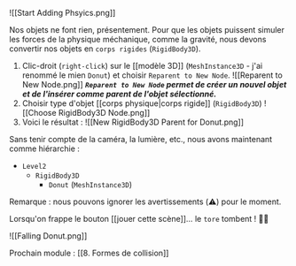 ![[Start Adding Phsyics.png]]

Nos objets ne font rien, présentement. Pour que les objets puissent simuler les forces de la physique méchanique, comme la gravité, nous devons convertir nos objets en `corps rigides` (`RigidBody3D`).

1. Clic-droit (`right-click`) sur le [[modèle 3D]] (`MeshInstance3D` - j'ai renommé le mien `Donut`) et choisir `Reparent to New Node`.
	![[Reparent to New Node.png]]
	***`Reparent to New Node` permet de créer un nouvel objet et de l'insérer comme parent de l'objet sélectionné.***
2. Choisir type d'objet [[corps physique|corps rigide]] (`RigidBody3D`)
	![[Choose RigidBody3D Node.png]]
3. Voici le résultat :
	 ![[New RigidBody3D Parent for Donut.png]]
	
 
Sans tenir compte de la caméra, la lumière, etc., nous avons maintenant comme hiérarchie :
- `Level2`
	- `RigidBody3D`
		- `Donut` (`MeshInstance3D`)

Remarque : nous pouvons ignorer les avertissements (⚠️) pour le moment.

Lorsqu'on frappe le bouton [[jouer cette scène]]…  le `tore` tombent ! 🌳🍎

![[Falling Donut.png]]

Prochain module : [[8. Formes de collision]]
